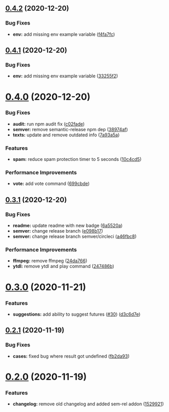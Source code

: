 ## [0.4.2](https://github.com/kimmymonassar/DeveroBot/compare/v0.4.1...v0.4.2) (2020-12-20)


### Bug Fixes

* **env:** add missing env example variable ([f4fa7fc](https://github.com/kimmymonassar/DeveroBot/commit/f4fa7fc45ac526a95f7594afcf6e88c03f978c7c))

## [0.4.1](https://github.com/kimmymonassar/DeveroBot/compare/v0.4.0...v0.4.1) (2020-12-20)


### Bug Fixes

* **env:** add missing env example variable ([33255f2](https://github.com/kimmymonassar/DeveroBot/commit/33255f2fc728fc8c3d6f892c3a911507b77a13fb))

# [0.4.0](https://github.com/kimmymonassar/DeveroBot/compare/v0.3.1...v0.4.0) (2020-12-20)


### Bug Fixes

* **audit:** run npm audit fix ([c02fade](https://github.com/kimmymonassar/DeveroBot/commit/c02fade2e86a4c7b35df3ca3cd139dd926e64eb7))
* **semver:** remove semantic-release npm dep ([38974af](https://github.com/kimmymonassar/DeveroBot/commit/38974afab70f9ae7b31ab4f8449ccf36cd62f336))
* **texts:** update and remove outdated info ([7a93a5a](https://github.com/kimmymonassar/DeveroBot/commit/7a93a5ae1752ef044d06d7de57e3065155880942))


### Features

* **spam:** reduce spam protection timer to 5 seconds ([10c4cd5](https://github.com/kimmymonassar/DeveroBot/commit/10c4cd552b3c10c3c37690e3e6d1e34e2fb52871))


### Performance Improvements

* **vote:** add vote command ([699cbde](https://github.com/kimmymonassar/DeveroBot/commit/699cbdebd13ccc385b48ed3ec95979c9ec66ddab))

## [0.3.1](https://github.com/kimmymonassar/DeveroBot/compare/v0.3.0...v0.3.1) (2020-12-20)


### Bug Fixes

* **readme:** update readme with new badge ([6a5520a](https://github.com/kimmymonassar/DeveroBot/commit/6a5520a484edd069c536d1648213d4e6388e4385))
* **semver:** change release branch ([e098b17](https://github.com/kimmymonassar/DeveroBot/commit/e098b17a7b6648554dff1b5c18272008443c2b00))
* **semver:** change release branch semver/circleci ([a46fbc8](https://github.com/kimmymonassar/DeveroBot/commit/a46fbc8f7d226c86749498b39b48980a9ffa75a1))


### Performance Improvements

* **ffmpeg:** remove ffmpeg ([24da766](https://github.com/kimmymonassar/DeveroBot/commit/24da7661b392127ac7bf07329ab96d568198f388))
* **ytdl:** remove ytdl and play command ([247486b](https://github.com/kimmymonassar/DeveroBot/commit/247486b82be582176ea3caf3ae9047966461fe90))

# [0.3.0](https://github.com/kimmymonassar/DeveroBot/compare/v0.2.1...v0.3.0) (2020-11-21)


### Features

* **suggestions:** add ability to suggest futures ([#30](https://github.com/kimmymonassar/DeveroBot/issues/30)) ([d3c6d7e](https://github.com/kimmymonassar/DeveroBot/commit/d3c6d7e55d44c2e8c0e21efb66812f1b40df2b6f))

## [0.2.1](https://github.com/kimmymonassar/DeveroBot/compare/v0.2.0...v0.2.1) (2020-11-19)


### Bug Fixes

* **cases:** fixed bug where result got undefined ([fb2da93](https://github.com/kimmymonassar/DeveroBot/commit/fb2da939690e9bace915bbbacc7a25a67b903eb2))

# [0.2.0](https://github.com/kimmymonassar/DeveroBot/compare/v0.1.1...v0.2.0) (2020-11-19)


### Features

* **changelog:** remove old changelog and added sem-rel addon ([1529921](https://github.com/kimmymonassar/DeveroBot/commit/1529921614fc724a0461f146d2230ae23ad565b4))
